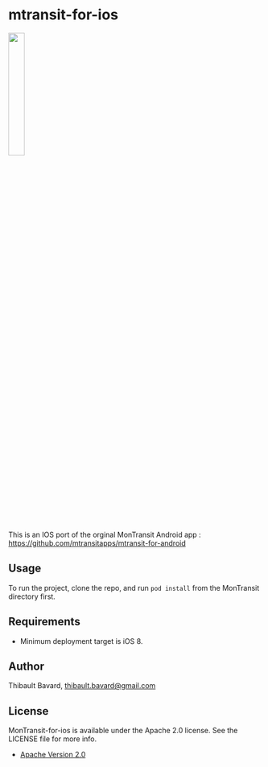 # mtransit-for-ios

<img width="25%" height="25%" src="https://raw.githubusercontent.com/mtransitapps/mtransit-for-android/master/pub/hi-res-app-icon.png"/>

This is an IOS port of the orginal MonTransit Android app : https://github.com/mtransitapps/mtransit-for-android

## Usage

To run the project, clone the repo, and run `pod install` from the MonTransit directory first.

## Requirements

+ Minimum deployment target is iOS 8.

## Author

Thibault Bavard, thibault.bavard@gmail.com

## License

MonTransit-for-ios is available under the Apache 2.0 license. See the LICENSE file for more info.
* [Apache Version 2.0](http://www.apache.org/licenses/LICENSE-2.0.html)
